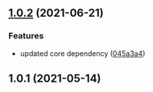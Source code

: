 ## [1.0.2](https://github.com/thecogworks/Cogworks.AzureSearch.IoC.Autofac/compare/1.0.1...1.0.2) (2021-06-21)


### Features

* updated core dependency ([045a3a4](https://github.com/thecogworks/Cogworks.AzureSearch.IoC.Autofac/commit/045a3a47b1d9928ef8f783cd31610ab843dd06bd))



## 1.0.1 (2021-05-14)



